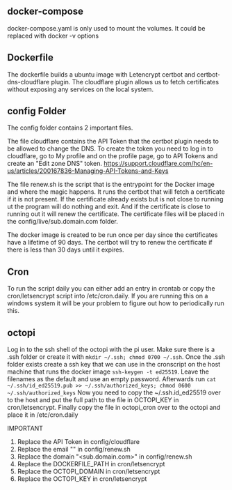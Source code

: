 ## docker-compose ##

docker-compose.yaml is only used to mount the volumes. It could be replaced with docker -v options

## Dockerfile ##

The dockerfile builds a ubuntu image with Letencrypt certbot and certbot-dns-cloudflare plugin.
The cloudflare plugin allows us to fetch certificates without exposing any services on the local system.

## config Folder ##

The config folder contains 2 important files.

The file cloudflare contains the API Token that the certbot plugin needs to be allowed to change the DNS.
To create the token you need to log in to cloudflare, go to My profile and on the profile page, go to
API Tokens and create an "Edit zone DNS" token.
https://support.cloudflare.com/hc/en-us/articles/200167836-Managing-API-Tokens-and-Keys

The file renew.sh is the script that is the entrypoint for the Docker image and where the magic happens.
It runs the certbot that will fetch a certificate if it is not present. If the certificate already exists
but is not close to running ut the program will do nothing and exit. And if the certificate is close
to running out it will renew the certificate. The certificate files will be placed in the
config/live/sub.domain.com folder.

The docker image is created to be run once per day since the certificates have a lifetime of 90 days.
The certbot will try to renew the certificate if there is less than 30 days until it expires.

## Cron ##

To run the script daily you can either add an entry in crontab or copy the cron/letsencrypt script
into /etc/cron.daily.
If you are running this on a windows system it will be your problem to figure out how to periodically
run this.

## octopi ##

Log in to the ssh shell of the octopi with the pi user. Make sure there is a .ssh folder or create it
with `mkdir ~/.ssh; chmod 0700 ~/.ssh`. Once the .ssh folder exists create a ssh key that we can use
in the cronscript on the host machine that runs the docker image `ssh-keygen -t ed25519`. Leave the
filenames as the default and use an empty password. Afterwards run
`cat ~/.ssh/id_ed25519.pub >> ~/.ssh/authorized_keys; chmod 0600 ~/.ssh/authorized_keys`
Now you need to copy the ~/.ssh.id_ed25519 over to the host and put the full path to the file in
OCTOPI_KEY in cron/letsencrypt.
Finally copy the file in octopi_cron over to the octopi and place it in /etc/cron.daily

IMPORTANT
1. Replace the API Token in config/cloudflare
2. Replace the email "<your email>" in config/renew.sh
3. Replace the domain "<sub.domain.com>" in config/renew.sh
4. Replace the DOCKERFILE_PATH in cron/letsencrypt
5. Replace the OCTOPI_DOMAIN in cron/letsencrypt
6. Replace the OCTOPI_KEY in cron/letsencrypt